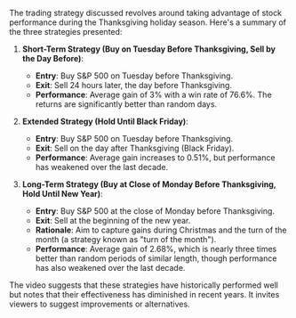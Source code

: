 The trading strategy discussed revolves around taking advantage of stock performance during the Thanksgiving holiday season. Here's a summary of the three strategies presented:

1. **Short-Term Strategy (Buy on Tuesday Before Thanksgiving, Sell by the Day Before)**:
   - **Entry**: Buy S&P 500 on Tuesday before Thanksgiving.
   - **Exit**: Sell 24 hours later, the day before Thanksgiving.
   - **Performance**: Average gain of 3% with a win rate of 76.6%. The returns are significantly better than random days.

2. **Extended Strategy (Hold Until Black Friday)**:
   - **Entry**: Buy S&P 500 on Tuesday before Thanksgiving.
   - **Exit**: Sell on the day after Thanksgiving (Black Friday).
   - **Performance**: Average gain increases to 0.51%, but performance has weakened over the last decade.

3. **Long-Term Strategy (Buy at Close of Monday Before Thanksgiving, Hold Until New Year)**:
   - **Entry**: Buy S&P 500 at the close of Monday before Thanksgiving.
   - **Exit**: Sell at the beginning of the new year.
   - **Rationale**: Aim to capture gains during Christmas and the turn of the month (a strategy known as "turn of the month").
   - **Performance**: Average gain of 2.68%, which is nearly three times better than random periods of similar length, though performance has also weakened over the last decade.

The video suggests that these strategies have historically performed well but notes that their effectiveness has diminished in recent years. It invites viewers to suggest improvements or alternatives.
